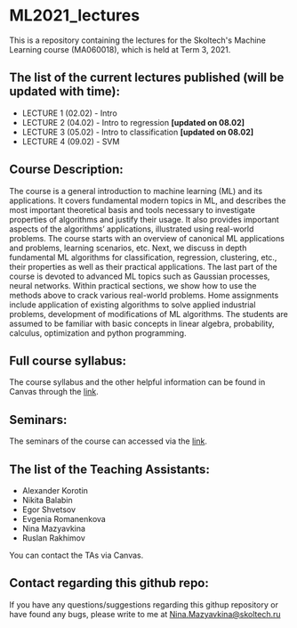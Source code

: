 # ML2021_lectures
This is a repository containing the lectures for the Skoltech's Machine Learning course (MA060018), which is held at Term 3, 2021.

## The list of the current lectures published (will be updated with time):
* LECTURE 1 (02.02) - Intro
* LECTURE 2 (04.02) - Intro to regression **[updated on 08.02]**
* LECTURE 3 (05.02) - Intro to classification **[updated on 08.02]**
* LECTURE 4 (09.02) - SVM

## Course Description:
The course is a general introduction to machine learning (ML) and its applications. It covers fundamental modern topics in ML, and describes the most important theoretical basis and tools necessary to investigate properties of algorithms and justify their usage. It also provides important aspects of the algorithms’ applications, illustrated using real-world problems. The course starts with an overview of canonical ML applications and problems, learning scenarios, etc. Next, we discuss in depth fundamental ML algorithms for classification, regression, clustering, etc., their properties as well as their practical applications. The last part of the course is devoted to advanced ML topics such as Gaussian processes, neural networks. Within practical sections, we show how to use the methods above to crack various real-world problems. Home assignments include application of existing algorithms to solve applied industrial problems, development of modifications of ML algorithms. The students are assumed to be familiar with basic concepts in linear algebra, probability, calculus, optimization and python programming.

## Full course syllabus:
The course syllabus and the other helpful information can be found in Canvas through the [link](https://skoltech.instructure.com/courses/3121/assignments/syllabus).

## Seminars:
The seminars of the course can accessed via the [link](https://github.com/adasegroup/ML2021_seminars).

## The list of the Teaching Assistants:
* Alexander Korotin
* Nikita Balabin
* Egor Shvetsov
* Evgenia Romanenkova
* Nina Mazyavkina
* Ruslan Rakhimov

You can contact the TAs via Canvas.

## Contact regarding this github repo:
If you have any questions/suggestions regarding this githup repository or have found any bugs, please write to me at Nina.Mazyavkina@skoltech.ru 

